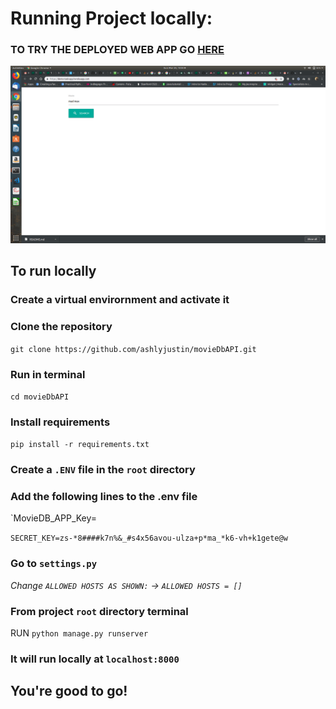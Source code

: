 # Running Project locally:

### TO TRY THE DEPLOYED WEB APP GO [HERE](https://demo-task-app.herokuapp.com/)

![APP SCREENSHOT](https://raw.githubusercontent.com/ashlyjustin/movieDbAPI/master/SS.png)

## To run locally
### Create a virtual envirornment and activate it
### Clone the repository

`git clone https://github.com/ashlyjustin/movieDbAPI.git`

### Run in terminal
`cd movieDbAPI`

### Install requirements

`pip install -r requirements.txt`

### Create a `.ENV` file in the `root` directory

### Add the following lines to the .env file

`MovieDB_APP_Key=<Key>

`SECRET_KEY=zs-*8####k7n%&_#s4x56avou-ulza+p*ma_*k6-vh+k1gete@w`

### Go to `settings.py`

_Change `ALLOWED HOSTS AS SHOWN:` -> `ALLOWED HOSTS = []`_

### From project `root` directory terminal

RUN `python manage.py runserver`

### It will run locally at `localhost:8000`

## You're good to go!

